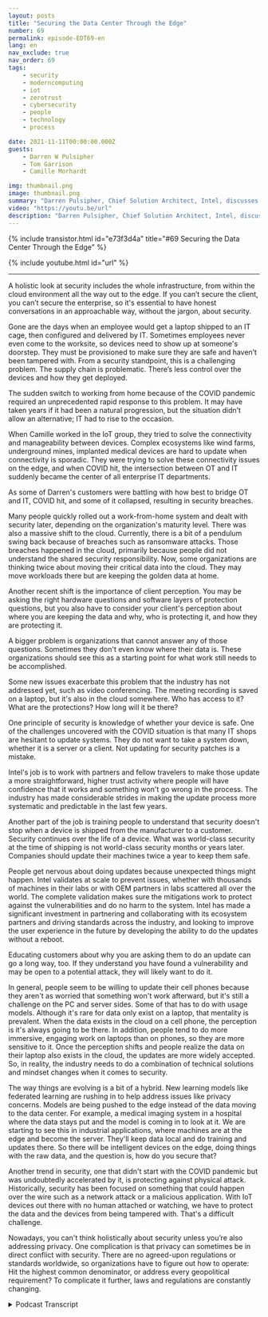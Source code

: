 ```yaml
---
layout: posts
title: "Securing the Data Center Through the Edge"
number: 69
permalink: episode-EDT69-en
lang: en
nav_exclude: true
nav_order: 69
tags:
    - security
    - moderncomputing
    - iot
    - zerotrust
    - cybersecurity
    - people
    - technology
    - process

date: 2021-11-11T00:00:00.000Z
guests:
    - Darren W Pulsipher
    - Tom Garrison
    - Camille Morhardt

img: thumbnail.png
image: thumbnail.png
summary: "Darren Pulsipher, Chief Solution Architect, Intel, discusses securing the data center through the edge with fellow Intel executives and podcast hosts Tom Garrison, VP of Client Security, and Camille Morhardt, Director of Security Innovation and Communication."
video: "https://youtu.be/url"
description: "Darren Pulsipher, Chief Solution Architect, Intel, discusses securing the data center through the edge with fellow Intel executives and podcast hosts Tom Garrison, VP of Client Security, and Camille Morhardt, Director of Security Innovation and Communication."
---
```


<div>
{% include transistor.html id="e73f3d4a" title="#69 Securing the Data Center Through the Edge" %}

{% include youtube.html id="url" %}
</div>

---

A holistic look at security includes the whole infrastructure, from within the cloud environment all the way out to the edge. If you can’t secure the client, you can’t secure the enterprise, so it's essential to have honest conversations in an approachable way, without the jargon, about security.

Gone are the days when an employee would get a laptop shipped to an IT cage, then configured and delivered by IT. Sometimes employees never even come to the worksite, so devices need to show up at someone's doorstep. They must be provisioned to make sure they are safe and haven’t been tampered with. From a security standpoint, this is a challenging problem. The supply chain is problematic. There’s less control over the devices and how they get deployed.

The sudden switch to working from home because of the COVID pandemic required an unprecedented rapid response to this problem.  It may have taken years if it had been a natural progression, but the situation didn’t allow an alternative; IT had to rise to the occasion.

When Camille worked in the IoT group, they tried to solve the connectivity and manageability between devices. Complex ecosystems like wind farms, underground mines, implanted medical devices are hard to update when connectivity is sporadic. They were trying to solve these connectivity issues on the edge, and when COVID hit, the intersection between OT and IT suddenly became the center of all enterprise IT departments.

As some of Darren's customers were battling with how best to bridge OT and IT, COVID hit, and some of it collapsed, resulting in security breaches.

Many people quickly rolled out a work-from-home system and dealt with security later, depending on the organization's maturity level. There was also a massive shift to the cloud. Currently, there is a bit of a pendulum swing back because of breaches such as ransomware attacks. Those breaches happened in the cloud, primarily because people did not understand the shared security responsibility. Now, some organizations are thinking twice about moving their critical data into the cloud. They may move workloads there but are keeping the golden data at home.

Another recent shift is the importance of client perception. You may be asking the right hardware questions and software layers of protection questions, but you also have to consider your client's perception about where you are keeping the data and why, who is protecting it, and how they are protecting it.

A bigger problem is organizations that cannot answer any of those questions. Sometimes they don't even know where their data is. These organizations should see this as a starting point for what work still needs to be accomplished.

Some new issues exacerbate this problem that the industry has not addressed yet, such as video conferencing. The meeting recording is saved on a laptop, but it's also in the cloud somewhere. Who has access to it? What are the protections? How long will it be there?

One principle of security is knowledge of whether your device is safe. One of the challenges uncovered with the COVID situation is that many IT shops are hesitant to update systems. They do not want to take a system down, whether it is a server or a client. Not updating for security patches is a mistake.

Intel's job is to work with partners and fellow travelers to make those update a more straightforward, higher trust activity where people will have confidence that it works and something won't go wrong in the process. The industry has made considerable strides in making the update process more systematic and predictable in the last few years.

Another part of the job is training people to understand that security doesn't stop when a device is shipped from the manufacturer to a customer. Security continues over the life of a device.  What was world-class security at the time of shipping is not world-class security months or years later. Companies should update their machines twice a year to keep them safe.

People get nervous about doing updates because unexpected things might happen. Intel validates at scale to prevent issues, whether with thousands of machines in their labs or with OEM partners in labs scattered all over the world. The complete validation makes sure the mitigations work to protect against the vulnerabilities and do no harm to the system. Intel has made a significant investment in partnering and collaborating with its ecosystem partners and driving standards across the industry, and looking to improve the user experience in the future by developing the ability to do the updates without a reboot.

Educating customers about why you are asking them to do an update can go a long way, too. If they understand you have found a vulnerability and may be open to a potential attack, they will likely want to do it.

In general, people seem to be willing to update their cell phones because they aren't as worried that something won't work afterward, but it's still a challenge on the PC and server sides. Some of that has to do with usage models. Although it's rare for data only exist on a laptop, that mentality is prevalent. When the data exists in the cloud on a cell phone, the perception is it's always going to be there. In addition, people tend to do more immersive, engaging work on laptops than on phones, so they are more sensitive to it. Once the perception shifts and people realize the data on their laptop also exists in the cloud, the updates are more widely accepted. So, in reality, the industry needs to do a combination of technical solutions and mindset changes when it comes to security.

The way things are evolving is a bit of a hybrid. New learning models like federated learning are rushing in to help address issues like privacy concerns. Models are being pushed to the edge instead of the data moving to the data center. For example, a medical imaging system in a hospital where the data stays put and the model is coming in to look at it. We are starting to see this in industrial applications, where machines are at the edge and become the server. They'll keep data local and do training and updates there. So there will be intelligent devices on the edge, doing things with the raw data, and the question is, how do you secure that?

Another trend in security, one that didn't start with the COVID pandemic but was undoubtedly accelerated by it, is protecting against physical attack. Historically, security has been focused on something that could happen over the wire such as a network attack or a malicious application. With IoT devices out there with no human attached or watching, we have to protect the data and the devices from being tampered with. That's a difficult challenge.

Nowadays, you can't think holistically about security unless you’re also addressing privacy. One complication is that privacy can sometimes be in direct conflict with security. There are no agreed-upon regulations or standards worldwide, so organizations have to figure out how to operate: Hit the highest common denominator, or address every geopolitical requirement? To complicate it further, laws and regulations are constantly changing.



<details>
<summary> Podcast Transcript </summary>

<p></p>

</details>
